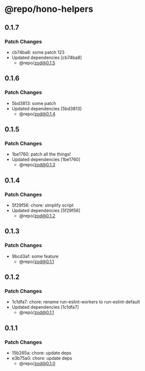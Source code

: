 # @repo/hono-helpers

## 0.1.7

### Patch Changes

- cb74ba8: some patch 123
- Updated dependencies [cb74ba8]
  - @repo/zod@0.1.5

## 0.1.6

### Patch Changes

- 5bd3813: some patch
- Updated dependencies [5bd3813]
  - @repo/zod@0.1.4

## 0.1.5

### Patch Changes

- 1be1760: patch all the things!
- Updated dependencies [1be1760]
  - @repo/zod@0.1.3

## 0.1.4

### Patch Changes

- 5f29f56: chore: simplify script
- Updated dependencies [5f29f56]
  - @repo/zod@0.1.2

## 0.1.3

### Patch Changes

- 9bcd3af: some feature
  - @repo/zod@0.1.1

## 0.1.2

### Patch Changes

- 1c1dfa7: chore: rename run-eslint-workers to run-eslint-default
- Updated dependencies [1c1dfa7]
  - @repo/zod@0.1.1

## 0.1.1

### Patch Changes

- 15b265a: chore: update deps
- e3b75a0: chore: update deps
  - @repo/zod@0.1.0
